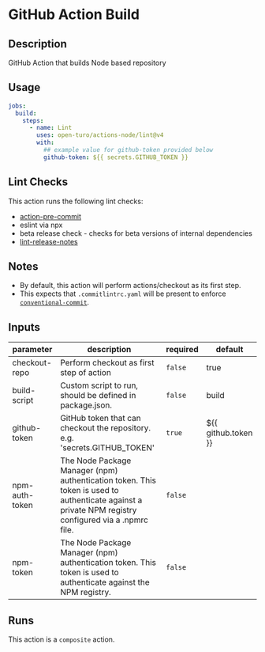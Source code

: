 # GitHub Action Build

<!-- prettier-ignore-start -->
<!-- action-docs-description -->
## Description

GitHub Action that builds Node based repository
<!-- action-docs-description -->
<!-- prettier-ignore-end -->

## Usage

```yaml
jobs:
  build:
    steps:
      - name: Lint
        uses: open-turo/actions-node/lint@v4
        with:
          ## example value for github-token provided below
          github-token: ${{ secrets.GITHUB_TOKEN }}
```

## Lint Checks

This action runs the following lint checks:

- [action-pre-commit](https://github.com/open-turo/action-pre-commit)
- eslint via npx
- beta release check - checks for beta versions of internal dependencies
- [lint-release-notes](https://github.com/open-turo/actions-release/tree/main/lint-release-notes)

## Notes

- By default, this action will perform actions/checkout as its first step.
- This expects that `.commitlintrc.yaml` will be present to enforce [`conventional-commit`](https://github.com/wagoid/commitlint-github-action).

<!-- prettier-ignore-start -->
<!-- action-docs-inputs -->
## Inputs

| parameter | description | required | default |
| --- | --- | --- | --- |
| checkout-repo | Perform checkout as first step of action | `false` | true |
| build-script | Custom script to run, should be defined in package.json. | `false` | build |
| github-token | GitHub token that can checkout the repository. e.g. 'secrets.GITHUB_TOKEN' | `true` | ${{ github.token }} |
| npm-auth-token | The Node Package Manager (npm) authentication token. This token is used to authenticate against a private NPM registry configured via a .npmrc file. | `false` |  |
| npm-token | The Node Package Manager (npm) authentication token. This token is used to authenticate against the NPM registry. | `false` |  |
<!-- action-docs-inputs -->
<!-- action-docs-outputs -->

<!-- action-docs-outputs -->
<!-- action-docs-runs -->
## Runs

This action is a `composite` action.
<!-- action-docs-runs -->
<!-- action-docs-usage  -->
<!-- action-docs-usage -->
<!-- prettier-ignore-end -->
